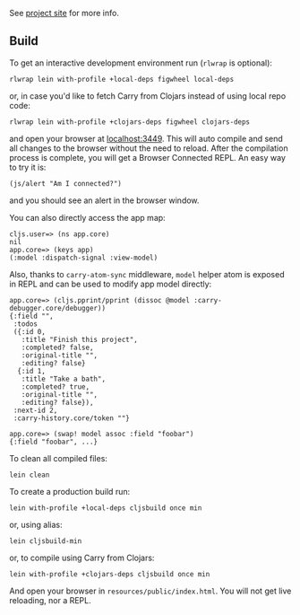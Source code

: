 See [project site](https://metametadata.github.io/carry/examples/#todomvc) for more info.

## Build

To get an interactive development environment run (`rlwrap` is optional):

    rlwrap lein with-profile +local-deps figwheel local-deps
    
or, in case you'd like to fetch Carry from Clojars instead of using local repo code:

    rlwrap lein with-profile +clojars-deps figwheel clojars-deps

and open your browser at [localhost:3449](http://localhost:3449/).
This will auto compile and send all changes to the browser without the
need to reload. After the compilation process is complete, you will
get a Browser Connected REPL. An easy way to try it is:

    (js/alert "Am I connected?")

and you should see an alert in the browser window.

You can also directly access the app map:

    cljs.user=> (ns app.core)
    nil
    app.core=> (keys app)
    (:model :dispatch-signal :view-model)

Also, thanks to `carry-atom-sync` middleware, `model` helper atom is exposed in REPL and can be used to modify app model directly:

    app.core=> (cljs.pprint/pprint (dissoc @model :carry-debugger.core/debugger))
    {:field "",
     :todos
     ({:id 0,
       :title "Finish this project",
       :completed? false,
       :original-title "",
       :editing? false}
      {:id 1,
       :title "Take a bath",
       :completed? true,
       :original-title "",
       :editing? false}), 
     :next-id 2, 
     :carry-history.core/token ""}
    
    app.core=> (swap! model assoc :field "foobar")
    {:field "foobar", ...}

To clean all compiled files:

    lein clean

To create a production build run:

    lein with-profile +local-deps cljsbuild once min
    
or, using alias:
    
    lein cljsbuild-min
    
or, to compile using Carry from Clojars:

    lein with-profile +clojars-deps cljsbuild once min

And open your browser in `resources/public/index.html`. You will not
get live reloading, nor a REPL.